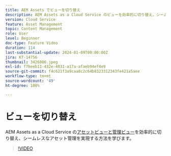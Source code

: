 ```yaml
---
title: AEM Assets でビューを切り替え
description: AEM Assets as a Cloud Service のビューを効率的に切り替え、シームレスなアセット管理を実現する方法を学びます。
version: Cloud Service
feature: Asset Management
topic: Content Management
role: User
level: Beginner
doc-type: Feature Video
duration: 114
last-substantial-update: 2024-01-09T00:00:00Z
jira: KT-14756
thumbnail: 3426806.jpeg
exl-id: f7beeb11-432e-4831-a17a-afaeb94ef4e9
source-git-commit: f4c621f3a9caa8c2c64b8323312343fe421a5aee
workflow-type: tm+mt
source-wordcount: '49'
ht-degree: 100%

---
```


# ビューを切り替え

AEM Assets as a Cloud Service の[アセットビューと管理ビュー](https://experienceleague.adobe.com/docs/experience-manager-cloud-service/content/assets/overview.html?lang=ja#persona-based-experiences)を効率的に切り替え、シームレスなアセット管理を実現する方法を学びます。

>[!VIDEO](https://video.tv.adobe.com/v/3426806/?learn=on)
